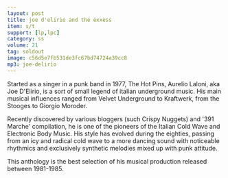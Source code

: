 ```yaml
---
layout: post
title: joe d'elirio and the exxess
item: s/t
support: [lp,lpc]
category: ss
volume: 21
tag: soldout
image: c56d5e7fb531de3fc67bd74724a39cc8
mp3: joe-delirio
---
```


Started as a singer in a punk band in 1977, The Hot Pins, Aurelio Laloni, aka Joe D'Elirio, is a sort of small legend of italian underground music. His main musical influences ranged from Velvet Underground to Kraftwerk, from the Stooges to Giorgio Moroder.  

Recently discovered by various bloggers (such Crispy Nuggets) and '391 Marche' compilation, he is one of the pioneers of the Italian Cold Wave and Electronic Body Music. His style has evolved during the eighties, passing from an icy and radical cold wave to a more dancing sound with noticeable rhythmics and exclusively synthetic melodies mixed up with punk attitude.

This anthology is the best selection of his musical production released between 1981-1985.
